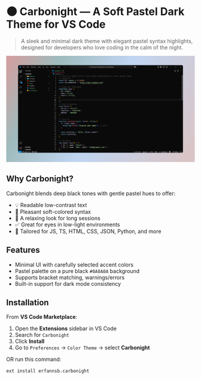 # 🌑 Carbonight — A Soft Pastel Dark Theme for VS Code

> A sleek and minimal dark theme with elegant pastel syntax highlights, designed for developers who love coding in the calm of the night.

![Carbonight Preview](https://raw.githubusercontent.com/erfannsb/carbonight/master/images/preview.png)


## Why Carbonight?

Carbonight blends deep black tones with gentle pastel hues to offer:
- 💡 Readable low-contrast text
- 🎨 Pleasant soft-colored syntax
- 🌚 A relaxing look for long sessions
- ✅ Great for eyes in low-light environments
- 🤖 Tailored for JS, TS, HTML, CSS, JSON, Python, and more


## Features

- Minimal UI with carefully selected accent colors
- Pastel palette on a pure black `#0A0A0A` background
- Supports bracket matching, warnings/errors
- Built-in support for dark mode consistency

## Installation

From **VS Code Marketplace**:

1. Open the **Extensions** sidebar in VS Code
2. Search for `Carbonight`
3. Click **Install**
4. Go to `Preferences` → `Color Theme` → select **Carbonight**

OR run this command:

```bash
ext install erfannsb.carbonight
